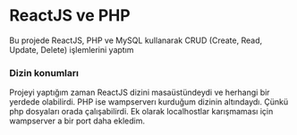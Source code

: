 # ReactJS ve PHP

Bu projede ReactJS, PHP ve MySQL kullanarak CRUD (Create, Read, Update, Delete) işlemlerini yaptım

### Dizin konumları
Projeyi yaptığım zaman ReactJS dizini masaüstündeydi ve herhangi bir yerdede olabilirdi. PHP ise wampserverı kurduğum dizinin altındaydı. Çünkü php dosyaları orada çalışabilirdi. Ek olarak localhostlar karışmaması için wampserver a bir port daha ekledim.
